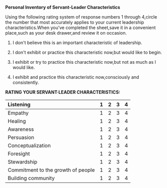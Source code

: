 **Personal Inventory of Servant-Leader Characteristics**

Using the following rating system of response numbers 1 through 4,circle the number that most accurately applies to your current leadership characteristics.When you’ve completed the sheet,save it in a convenient place,such as your desk drawer,and review it on occasion.

1. I don't believe this is an important characteristic of leadership.

2. I don't exhibit or practice this characteristic now,but would like to begin.

3. I exhibit or try to practice this characteristic now,but not as much as I would like.

4. I exhibit and practice this characteristic now,consciously and consistently.

**RATING YOUR SERVANT·LEADER CHARACTERISTICS:**

| Listening | 1 | 2 | 3 | 4 |
| :--- | :--- | :--- | :--- | :--- |
| Empathy | 1 | 2 | 3 | 4 |
| Healing | 1 | 2 | 3 | 4 |
| Awareness | 1 | 2 | 3 | 4 |
| Persuasion | 1 | 2 | 3 | 4 |
| Conceptualization | 1 | 2 | 3 | 4 |
| Foresight | 1 | 2 | 3 | 4 |
| Stewardship | 1 | 2 | 3 | 4 |
| Commitment to the growth of people | 1 | 2 | 3 | 4 |
| Building community | 1 | 2 | 3 | 4 |

